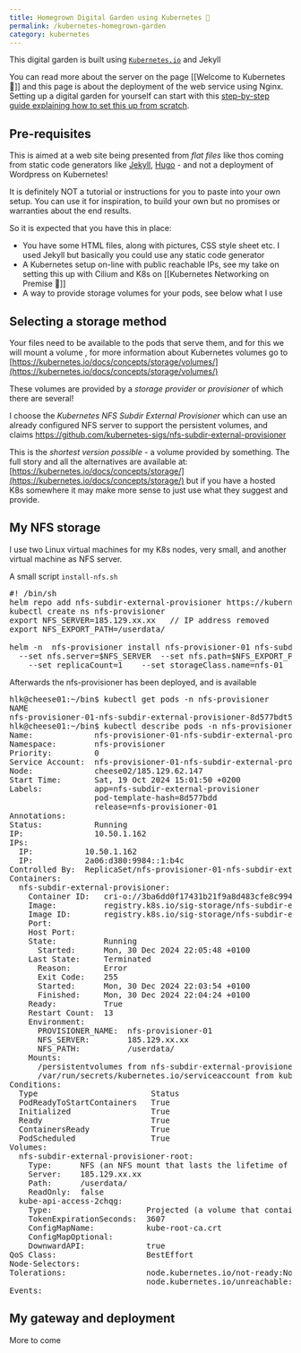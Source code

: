```yaml
---
title: Homegrown Digital Garden using Kubernetes 🌱
permalink: /kubernetes-homegrown-garden
category: kubernetes
---
```


This digital garden is built using [`Kubernetes.io`](https://kubernetes.io/) and Jekyll

You can read more about the server on the page [[Welcome to Kubernetes 🌱]] and this page is about the deployment of the web service using Nginx. Setting up a digital garden for yourself can start with
this [step-by-step guide explaining how to set this up from scratch](https://maximevaillancourt.com/blog/setting-up-your-own-digital-garden-with-jekyll).

## Pre-requisites

This is aimed at a web site being presented from *flat files* like thos coming from static code generators like [Jekyll](https://jekyllrb.com/), [Hugo](https://gohugo.io/) - and not a deployment of Wordpress on Kubernetes!

It is definitely NOT a tutorial or instructions for you to paste into your own setup. You can use it for inspiration, to build your own but no promises or warranties about the end results.

So it is expected that you have this in place:
* You have some HTML files, along with pictures, CSS style sheet etc. I used Jekyll but basically you could use any static code generator
* A Kubernetes setup on-line with public reachable IPs, see my take on setting this up with Cilium and K8s on [[Kubernetes Networking on Premise 🌱]]
* A way to provide storage volumes for your pods, see below what I use


## Selecting a storage method

Your files need to be available to the pods that serve them, and for this we will mount a volume , for more information about Kubernetes volumes go to [https://kubernetes.io/docs/concepts/storage/volumes/](https://kubernetes.io/docs/concepts/storage/volumes/)

These volumes are provided by a *storage provider* or *provisioner* of which there are several!

I choose the *Kubernetes NFS Subdir External Provisioner* which can use an already configured NFS server to support the persistent volumes, and claims
https://github.com/kubernetes-sigs/nfs-subdir-external-provisioner

This is the *shortest version possible* - a volume provided by something. The full story and all the alternatives are available at:
[https://kubernetes.io/docs/concepts/storage/](https://kubernetes.io/docs/concepts/storage/)
but if you have a hosted K8s somewhere it may make more sense to just use what they suggest and provide.

## My NFS storage

I use two Linux virtual machines for my K8s nodes, very small, and another virtual machine as NFS server.

A small script `install-nfs.sh `
<pre>
#! /bin/sh
helm repo add nfs-subdir-external-provisioner https://kubernetes-sigs.github.io/nfs-subdir-external-provisioner/
kubectl create ns nfs-provisioner
export NFS_SERVER=185.129.xx.xx   // IP address removed
export NFS_EXPORT_PATH=/userdata/

helm -n  nfs-provisioner install nfs-provisioner-01 nfs-subdir-external-provisioner/nfs-subdir-external-provisioner \
  --set nfs.server=$NFS_SERVER 	--set nfs.path=$NFS_EXPORT_PATH 	--set storageClass.defaultClass=true \
	--set replicaCount=1 	--set storageClass.name=nfs-01    --set storageClass.provisionerName=nfs-provisioner-01
</pre>

Afterwards the nfs-provisioner has been deployed, and is available
<pre>
hlk@cheese01:~/bin$ kubectl get pods -n nfs-provisioner
NAME                                                              READY   STATUS    RESTARTS        AGE
nfs-provisioner-01-nfs-subdir-external-provisioner-8d577bdt5ddm   1/1     Running   13 (144d ago)   216d
hlk@cheese01:~/bin$ kubectl describe pods -n nfs-provisioner
Name:             nfs-provisioner-01-nfs-subdir-external-provisioner-8d577bdt5ddm
Namespace:        nfs-provisioner
Priority:         0
Service Account:  nfs-provisioner-01-nfs-subdir-external-provisioner
Node:             cheese02/185.129.62.147
Start Time:       Sat, 19 Oct 2024 15:01:50 +0200
Labels:           app=nfs-subdir-external-provisioner
                  pod-template-hash=8d577bdd
                  release=nfs-provisioner-01
Annotations:      <none>
Status:           Running
IP:               10.50.1.162
IPs:
  IP:           10.50.1.162
  IP:           2a06:d380:9984::1:b4c
Controlled By:  ReplicaSet/nfs-provisioner-01-nfs-subdir-external-provisioner-8d577bdd
Containers:
  nfs-subdir-external-provisioner:
    Container ID:   cri-o://3ba6dd0f17431b21f9a8d483cfe8c994abca38ecb365a2c4070f613fec69e35e
    Image:          registry.k8s.io/sig-storage/nfs-subdir-external-provisioner:v4.0.2
    Image ID:       registry.k8s.io/sig-storage/nfs-subdir-external-provisioner@sha256:374f80dde8bbd498b1083348dd076b8d8d9f9b35386a793f102d5deebe593626
    Port:           <none>
    Host Port:      <none>
    State:          Running
      Started:      Mon, 30 Dec 2024 22:05:48 +0100
    Last State:     Terminated
      Reason:       Error
      Exit Code:    255
      Started:      Mon, 30 Dec 2024 22:03:54 +0100
      Finished:     Mon, 30 Dec 2024 22:04:24 +0100
    Ready:          True
    Restart Count:  13
    Environment:
      PROVISIONER_NAME:  nfs-provisioner-01
      NFS_SERVER:        185.129.xx.xx
      NFS_PATH:          /userdata/
    Mounts:
      /persistentvolumes from nfs-subdir-external-provisioner-root (rw)
      /var/run/secrets/kubernetes.io/serviceaccount from kube-api-access-2chqg (ro)
Conditions:
  Type                        Status
  PodReadyToStartContainers   True
  Initialized                 True
  Ready                       True
  ContainersReady             True
  PodScheduled                True
Volumes:
  nfs-subdir-external-provisioner-root:
    Type:      NFS (an NFS mount that lasts the lifetime of a pod)
    Server:    185.129.xx.xx
    Path:      /userdata/
    ReadOnly:  false
  kube-api-access-2chqg:
    Type:                    Projected (a volume that contains injected data from multiple sources)
    TokenExpirationSeconds:  3607
    ConfigMapName:           kube-root-ca.crt
    ConfigMapOptional:       <nil>
    DownwardAPI:             true
QoS Class:                   BestEffort
Node-Selectors:              <none>
Tolerations:                 node.kubernetes.io/not-ready:NoExecute op=Exists for 300s
                             node.kubernetes.io/unreachable:NoExecute op=Exists for 300s
Events:                      <none>
</pre>

## My gateway and deployment

More to come

